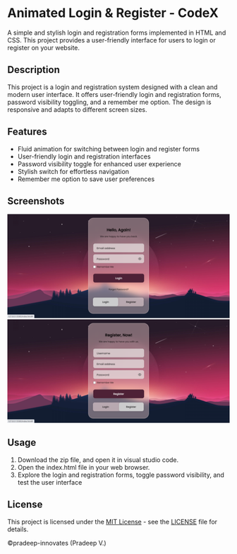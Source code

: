 # Animated Login & Register - CodeX

A simple and stylish login and registration forms implemented in HTML and CSS. This project provides a user-friendly interface for users to login or register on your website.

## Description

This project is a login and registration system designed with a clean and modern user interface. It offers user-friendly login and registration forms, password visibility toggling, and a remember me option. The design is responsive and adapts to different screen sizes.

## Features

- Fluid animation for switching between login and register forms
- User-friendly login and registration interfaces
- Password visibility toggle for enhanced user experience
- Stylish switch for effortless navigation
- Remember me option to save user preferences

## Screenshots

![Login Screen](screenshots/login-screen.png)
![Registration Screen](screenshots/registration-screen.png)

## Usage

1. Download the zip file, and open it in visual studio code.
2. Open the index.html file in your web browser.
3. Explore the login and registration forms, toggle password visibility, and test the user interface

## License

This project is licensed under the [MIT License](LICENSE) - see the [LICENSE](LICENSE) file for details.


©pradeep-innovates (Pradeep V.)
